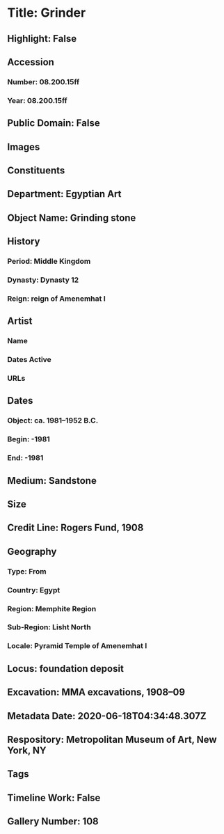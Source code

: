 # Title: Grinder
## Highlight: False
## Accession
### Number: 08.200.15ff
### Year: 08.200.15ff
## Public Domain: False
## Images
## Constituents
## Department: Egyptian Art
## Object Name: Grinding stone
## History
### Period: Middle Kingdom
### Dynasty: Dynasty 12
### Reign: reign of Amenemhat I
## Artist
### Name
### Dates Active
### URLs
## Dates
### Object: ca. 1981–1952 B.C.
### Begin: -1981
### End: -1981
## Medium: Sandstone
## Size
## Credit Line: Rogers Fund, 1908
## Geography
### Type: From
### Country: Egypt
### Region: Memphite Region
### Sub-Region: Lisht North
### Locale: Pyramid Temple of Amenemhat I
## Locus: foundation deposit
## Excavation: MMA excavations, 1908–09
## Metadata Date: 2020-06-18T04:34:48.307Z
## Respository: Metropolitan Museum of Art, New York, NY
## Tags
## Timeline Work: False
## Gallery Number: 108